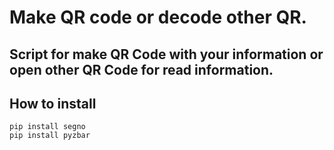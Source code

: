 # Make QR code or decode other QR.
## Script for make QR Code with your information or open other QR Code for read information.

## How to install
```
pip install segno
pip install pyzbar
```
